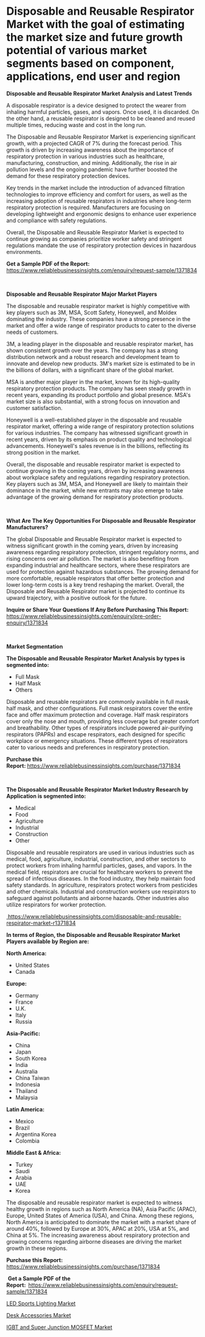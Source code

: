 <p><h1>Disposable and Reusable Respirator Market with the goal of estimating the market size and future growth potential of various market segments based on component, applications, end user and region</h1></p><p><strong>Disposable and Reusable Respirator Market Analysis and Latest Trends</strong></p>
<p><p>A disposable respirator is a device designed to protect the wearer from inhaling harmful particles, gases, and vapors. Once used, it is discarded. On the other hand, a reusable respirator is designed to be cleaned and reused multiple times, reducing waste and cost in the long run. </p><p>The Disposable and Reusable Respirator Market is experiencing significant growth, with a projected CAGR of 7% during the forecast period. This growth is driven by increasing awareness about the importance of respiratory protection in various industries such as healthcare, manufacturing, construction, and mining. Additionally, the rise in air pollution levels and the ongoing pandemic have further boosted the demand for these respiratory protection devices.</p><p>Key trends in the market include the introduction of advanced filtration technologies to improve efficiency and comfort for users, as well as the increasing adoption of reusable respirators in industries where long-term respiratory protection is required. Manufacturers are focusing on developing lightweight and ergonomic designs to enhance user experience and compliance with safety regulations.</p><p>Overall, the Disposable and Reusable Respirator Market is expected to continue growing as companies prioritize worker safety and stringent regulations mandate the use of respiratory protection devices in hazardous environments.</p></p>
<p><strong>Get a Sample PDF of the Report:&nbsp;</strong> <a href="https://www.reliablebusinessinsights.com/enquiry/request-sample/1371834">https://www.reliablebusinessinsights.com/enquiry/request-sample/1371834</a></p>
<p>&nbsp;</p>
<p><strong>Disposable and Reusable Respirator Major Market Players</strong></p>
<p><p>The disposable and reusable respirator market is highly competitive with key players such as 3M, MSA, Scott Safety, Honeywell, and Moldex dominating the industry. These companies have a strong presence in the market and offer a wide range of respirator products to cater to the diverse needs of customers.</p><p>3M, a leading player in the disposable and reusable respirator market, has shown consistent growth over the years. The company has a strong distribution network and a robust research and development team to innovate and develop new products. 3M's market size is estimated to be in the billions of dollars, with a significant share of the global market.</p><p>MSA is another major player in the market, known for its high-quality respiratory protection products. The company has seen steady growth in recent years, expanding its product portfolio and global presence. MSA's market size is also substantial, with a strong focus on innovation and customer satisfaction.</p><p>Honeywell is a well-established player in the disposable and reusable respirator market, offering a wide range of respiratory protection solutions for various industries. The company has witnessed significant growth in recent years, driven by its emphasis on product quality and technological advancements. Honeywell's sales revenue is in the billions, reflecting its strong position in the market.</p><p>Overall, the disposable and reusable respirator market is expected to continue growing in the coming years, driven by increasing awareness about workplace safety and regulations regarding respiratory protection. Key players such as 3M, MSA, and Honeywell are likely to maintain their dominance in the market, while new entrants may also emerge to take advantage of the growing demand for respiratory protection products.</p></p>
<p>&nbsp;</p>
<p><strong>What Are The Key Opportunities For Disposable and Reusable Respirator Manufacturers?</strong></p>
<p><p>The global Disposable and Reusable Respirator market is expected to witness significant growth in the coming years, driven by increasing awareness regarding respiratory protection, stringent regulatory norms, and rising concerns over air pollution. The market is also benefiting from expanding industrial and healthcare sectors, where these respirators are used for protection against hazardous substances. The growing demand for more comfortable, reusable respirators that offer better protection and lower long-term costs is a key trend reshaping the market. Overall, the Disposable and Reusable Respirator market is projected to continue its upward trajectory, with a positive outlook for the future.</p></p>
<p><strong>Inquire or Share Your Questions If Any Before Purchasing This Report:</strong> <a href="https://www.reliablebusinessinsights.com/enquiry/pre-order-enquiry/1371834">https://www.reliablebusinessinsights.com/enquiry/pre-order-enquiry/1371834</a></p>
<p>&nbsp;</p>
<p><strong>Market Segmentation</strong></p>
<p><strong>The Disposable and Reusable Respirator Market Analysis by types is segmented into:</strong></p>
<p><ul><li>Full Mask</li><li>Half Mask</li><li>Others</li></ul></p>
<p><p>Disposable and reusable respirators are commonly available in full mask, half mask, and other configurations. Full mask respirators cover the entire face and offer maximum protection and coverage. Half mask respirators cover only the nose and mouth, providing less coverage but greater comfort and breathability. Other types of respirators include powered air-purifying respirators (PAPRs) and escape respirators, each designed for specific workplace or emergency situations. These different types of respirators cater to various needs and preferences in respiratory protection.</p></p>
<p><strong>Purchase this Report:&nbsp;</strong><a href="https://www.reliablebusinessinsights.com/purchase/1371834">https://www.reliablebusinessinsights.com/purchase/1371834</a></p>
<p>&nbsp;</p>
<p><strong>The Disposable and Reusable Respirator Market Industry Research by Application is segmented into:</strong></p>
<p><ul><li>Medical</li><li>Food</li><li>Agriculture</li><li>Industrial</li><li>Construction</li><li>Other</li></ul></p>
<p><p>Disposable and reusable respirators are used in various industries such as medical, food, agriculture, industrial, construction, and other sectors to protect workers from inhaling harmful particles, gases, and vapors. In the medical field, respirators are crucial for healthcare workers to prevent the spread of infectious diseases. In the food industry, they help maintain food safety standards. In agriculture, respirators protect workers from pesticides and other chemicals. Industrial and construction workers use respirators to safeguard against pollutants and airborne hazards. Other industries also utilize respirators for worker protection.</p></p>
<p><a href="https://www.reliablebusinessinsights.com/disposable-and-reusable-respirator-market-r1371834">&nbsp;https://www.reliablebusinessinsights.com/disposable-and-reusable-respirator-market-r1371834</a></p>
<p><strong>In terms of Region, the Disposable and Reusable Respirator Market Players available by Region are:</strong></p>
<p>
    <p> <strong> North America: </strong>
        <ul>
            <li>United States</li>
            <li>Canada</li>
        </ul>
        </p> 
    <p> <strong> Europe: </strong>
        <ul>
            <li>Germany</li>
            <li>France</li>
            <li>U.K.</li>
            <li>Italy</li>
            <li>Russia</li>
        </ul>
        </p> 
    <p> <strong> Asia-Pacific: </strong>
        <ul>
            <li>China</li>
            <li>Japan</li>
            <li>South Korea</li>
            <li>India</li>
            <li>Australia</li>
            <li>China Taiwan</li>
            <li>Indonesia</li>
            <li>Thailand</li>
            <li>Malaysia</li>
        </ul>
        </p> 
    <p> <strong> Latin America: </strong>
        <ul>
            <li>Mexico</li>
            <li>Brazil</li>
            <li>Argentina Korea</li>
            <li>Colombia</li>
        </ul>
        </p> 
    <p> <strong> Middle East & Africa: </strong>
        <ul>
            <li>Turkey</li>
            <li>Saudi</li>
            <li>Arabia</li>
            <li>UAE</li>
            <li>Korea</li>
        </ul>
    </p>
    </p>
<p><p>The disposable and reusable respirator market is expected to witness healthy growth in regions such as North America (NA), Asia Pacific (APAC), Europe, United States of America (USA), and China. Among these regions, North America is anticipated to dominate the market with a market share of around 40%, followed by Europe at 30%, APAC at 20%, USA at 5%, and China at 5%. The increasing awareness about respiratory protection and growing concerns regarding airborne diseases are driving the market growth in these regions.</p></p>
<p><strong>Purchase this Report: </strong><a href="https://www.reliablebusinessinsights.com/purchase/1371834">https://www.reliablebusinessinsights.com/purchase/1371834</a></p>
<p>&nbsp;<strong>Get a Sample PDF of the Report:&nbsp;&nbsp;</strong><a href="https://www.reliablebusinessinsights.com/enquiry/request-sample/1371834">https://www.reliablebusinessinsights.com/enquiry/request-sample/1371834</a></p>
<p><strong></strong></p>
<p><p><a href="https://www.linkedin.com/pulse/led-sports-lighting-market-size-cagr-trends-2024-2030-6usfe?trackingId=XNmmnGYN1%2BwfdEf%2FKCKAeQ%3D%3D">LED Sports Lighting Market</a></p><p><a href="https://www.linkedin.com/pulse/desk-accessories-market-size-trends-complete-industry-7fpwe?trackingId=9evBmhKmDClQzORl3Y%2BltA%3D%3D">Desk Accessories Market</a></p><p><a href="https://www.linkedin.com/pulse/igbt-super-junction-mosfet-market-research-report-its-nzvxf?trackingId=LeY3ssmYXwljRokglzuhrQ%3D%3D">IGBT and Super Junction MOSFET Market</a></p></p>